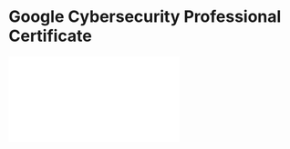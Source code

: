 # Google Cybersecurity Professional Certificate

![Certificate of completion for Google Cybersecurity Professional Certificate for Ethan Silvas](./General/Certificate.pdf)

